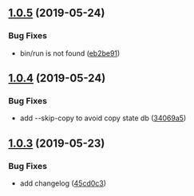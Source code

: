 ## [1.0.5](https://github.com/shenghu/ethstatedb/compare/v1.0.4...v1.0.5) (2019-05-24)


### Bug Fixes

* bin/run is not found ([eb2be91](https://github.com/shenghu/ethstatedb/commit/eb2be91))

## [1.0.4](https://github.com/shenghu/ethstatedb/compare/v1.0.3...v1.0.4) (2019-05-24)


### Bug Fixes

* add --skip-copy to avoid copy state db ([34069a5](https://github.com/shenghu/ethstatedb/commit/34069a5))

## [1.0.3](https://github.com/shenghu/ethstatedb/compare/v1.0.2...v1.0.3) (2019-05-23)


### Bug Fixes

* add changelog ([45cd0c3](https://github.com/shenghu/ethstatedb/commit/45cd0c3))
